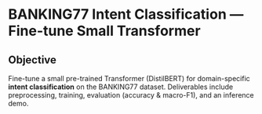 # BANKING77 Intent Classification — Fine-tune Small Transformer

## Objective
Fine-tune a small pre-trained Transformer (DistilBERT) for domain-specific **intent classification** on the BANKING77 dataset. Deliverables include preprocessing, training, evaluation (accuracy & macro-F1), and an inference demo.

